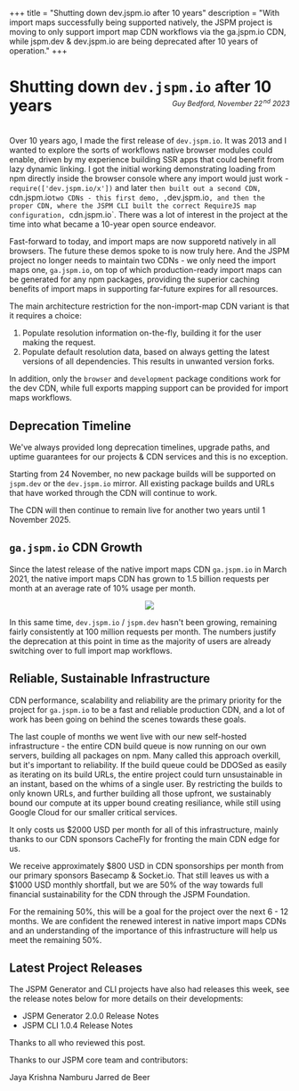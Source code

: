 +++
title = "Shutting down dev.jspm.io after 10 years"
description = "With import maps successfully being supported natively, the JSPM project is moving to only support import map CDN workflows via the ga.jspm.io CDN, while jspm.dev & dev.jspm.io are being deprecated after 10 years of operation."
+++

# Shutting down `dev.jspm.io` after 10 years
<p style="text-align: right; margin-top: -4em; margin-bottom: 4em; font-size: 0.9em;"><em>Guy Bedford, November 22<sup style="padding-left:0.15em">nd</sup> 2023</em></p>

Over 10 years ago, I made the first release of `dev.jspm.io`. It was 2013 and I wanted to explore the sorts of workflows native browser modules could enable, driven by my experience building SSR apps that could benefit from lazy dynamic linking. I got the initial working demonstrating loading from npm directly inside the browser console where any import would just work - `require(['dev.jspm.io/x'])` and later `then built out a second CDN, `cdn.jspm.io` two CDNs - this first demo, , `dev.jspm.io`, and then the proper CDN, where the JSPM CLI built the correct RequireJS map configuration, `cdn.jspm.io`. There was a lot of interest in the project at the time into what became a 10-year open source endeavor.

Fast-forward to today, and import maps are now supporetd natively in all browsers. The future these demos spoke to is now truly here. And the JSPM project no longer needs to maintain two CDNs - we only need the import maps one, `ga.jspm.io`, on top of which production-ready import maps can be generated for any npm packages, providing the superior caching benefits of import maps in supporting far-future expires for all resources.

The main architecture restriction for the non-import-map CDN variant is that it requires a choice:

1. Populate resolution information on-the-fly, building it for the user making the request.
2. Populate default resolution data, based on always getting the latest versions of all dependencies. This results in unwanted version forks.

In addition, only the `browser` and `development` package conditions work for the dev CDN, while full exports mapping support can be provided for import maps workflows.

## Deprecation Timeline

We've always provided long deprecation timelines, upgrade paths, and uptime guarantees for our projects & CDN services and this is no exception.

Starting from 24 November, no new package builds will be supported on `jspm.dev` or the `dev.jspm.io` mirror. All existing package builds and URLs that have worked through the CDN will continue to work.

The CDN will then continue to remain live for another two years until 1 November 2025.

## `ga.jspm.io` CDN Growth

Since the latest release of the native import maps CDN `ga.jspm.io` in March 2021, the native import maps CDN has grown to 1.5 billion requests per month at an average rate of 10% usage per month.

<div style="text-align: center;">
<img style="dispay:block" src="requests-2023.png" />
</div>

In this same time, `dev.jspm.io` / `jspm.dev` hasn't been growing, remaining fairly consistently at 100 million requests per month. The numbers justify the deprecation at this point in time as the majority of users are already switching over to full import map workflows.

## Reliable, Sustainable Infrastructure

CDN performance, scalability and reliability are the primary priority for the project for `ga.jspm.io` to be a fast and reliable production CDN, and a lot of work has been going on behind the scenes towards these goals.

The last couple of months we went live with our new self-hosted infrastructure - the entire CDN build queue is now running on our own servers, building all packages on npm. Many called this approach overkill, but it's important to reliability. If the build queue could be DDOSed as easily as iterating on its build URLs, the entire project could turn unsustainable in an instant, based on the whims of a single user. By restricting the builds to only known URLs, and further building all those upfront, we sustainably bound our compute at its upper bound creating resiliance, while still using Google Cloud for our smaller critical services.

It only costs us $2000 USD per month for all of this infrastructure, mainly thanks to our CDN sponsors CacheFly for fronting the main CDN edge for us.

We receive approximately $800 USD in CDN sponsorships per month from our primary sponsors Basecamp & Socket.io. That still leaves us with a $1000 USD monthly shortfall, but we are 50% of the way towards full financial sustainability for the CDN through the JSPM Foundation.

For the remaining 50%, this will be a goal for the project over the next 6 - 12 months. We are confident the renewed interest in native import maps CDNs and an understanding of the importance of this infrastructure will help us meet the remaining 50%.

## Latest Project Releases

The JSPM Generator and CLI projects have also had releases this week, see the release notes below for more details on their developments:

* JSPM Generator 2.0.0 Release Notes
* JSPM CLI 1.0.4 Release Notes

Thanks to all who reviewed this post.

Thanks to our JSPM core team and contributors:

Jaya Krishna Namburu
Jarred de Beer

